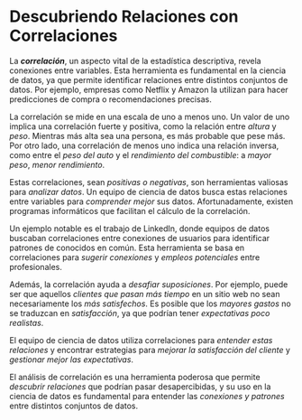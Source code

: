 # Descubriendo Relaciones con Correlaciones

La ***correlación***, un aspecto vital de la estadística descriptiva, revela conexiones entre variables. Esta herramienta es fundamental en la ciencia de datos, ya que permite identificar relaciones entre distintos conjuntos de datos. Por ejemplo, empresas como Netflix y Amazon la utilizan para hacer predicciones de compra o recomendaciones precisas.

La correlación se mide en una escala de uno a menos uno. Un valor de uno implica una correlación fuerte y positiva, como la relación entre *altura* y *peso*. Mientras más alta sea una persona, es más probable que pese más. Por otro lado, una correlación de menos uno indica una relación inversa, como entre el *peso del auto* y el *rendimiento del combustible*: a *mayor peso*, *menor rendimiento*.

Estas correlaciones, sean *positivas o negativas*, son herramientas valiosas para *analizar datos*. Un equipo de ciencia de datos busca estas relaciones entre variables para *comprender mejor* sus datos. Afortunadamente, existen programas informáticos que facilitan el cálculo de la correlación.

Un ejemplo notable es el trabajo de LinkedIn, donde equipos de datos buscaban correlaciones entre conexiones de usuarios para identificar patrones de conocidos en común. Esta herramienta se basa en correlaciones para *sugerir conexiones* y *empleos potenciales* entre profesionales.

Además, la correlación ayuda a *desafiar suposiciones*. Por ejemplo, puede ser que aquellos *clientes que pasan más tiempo* en un sitio web no sean necesariamente los *más satisfechos*. Es posible que los *mayores gastos* no se traduzcan en *satisfacción*, ya que podrían tener *expectativas poco realistas*.

El equipo de ciencia de datos utiliza correlaciones para *entender estas relaciones* y encontrar estrategias para *mejorar la satisfacción del cliente* y *gestionar mejor las expectativas*.

El análisis de correlación es una herramienta poderosa que permite *descubrir relaciones* que podrían pasar desapercibidas, y su uso en la ciencia de datos es fundamental para entender las *conexiones y patrones* entre distintos conjuntos de datos.
